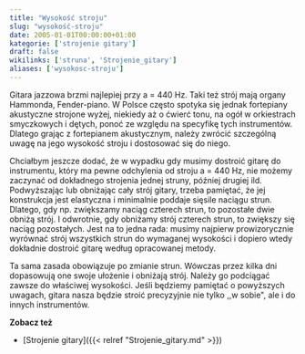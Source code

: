 ```yaml
---
title: "Wysokość stroju"
slug: "wysokość-stroju"
date: 2005-01-01T00:00:00+01:00
kategorie: ['strojenie gitary']
draft: false
wikilinks: ['struna', 'Strojenie_gitary']
aliases: ['wysokosc-stroju']
---
```

Gitara jazzowa brzmi najlepiej przy a = 440 Hz. Taki też strój mają
organy Hammonda, Fender-piano. W Polsce często spotyka się jednak
fortepiany akustyczne strojone wyżej, niekiedy aż o ćwierć tonu, na ogół
w orkiestrach smyczkowych i dętych, ponoć ze względu na specyfikę tych
instrumentów. Dlatego grając z fortepianem akustycznym, należy zwrócić
szczególną uwagę na jego wysokość stroju i dostosować się do niego.

Chciałbym jeszcze dodać, że w wypadku gdy musimy dostroić gitarę do
instrumentu, który ma pewne odchylenia od stroju a = 440 Hz, nie możemy
zaczynać od dokładnego strojenia jednej struny, później drugiej ild.
Podwyższając lub obniżając cały strój gitary, trzeba pamiętać, że jej
konstrukcja jest elastyczna i minimalnie poddaje sięsile naciągu strun.
Dlatego, gdy np. zwiększamy naciąg czterech strun, to pozostałe dwie
obniżą strój. I odwrotnie, gdy obniżamy strój czterech strun, to
zwiększy się naciąg pozostałych. Jest na to jedna rada: musimy najpierw
prowizorycznie wyrównać strój wszystkich strun do wymaganej wysokości i
dopiero wtedy dokładnie dostroić gitarę według opracowanej metody.

Ta sama zasada obowiązuje po zmianie strun<!-- link nie odnosił się do niczego -->. Wówczas
przez kilka dni dopasowują one swoje ułożenie i obniżają strój. Należy
go podciągać zawsze do właściwej wysokości. Jeśli będziemy pamiętać o
powyższych uwagach, gitara nasza będzie stroić precyzyjnie nie tylko ,,w
sobie", ale i do innych instrumentów.

**Zobacz też**

  - [Strojenie gitary]({{< relref "Strojenie_gitary.md" >}})

